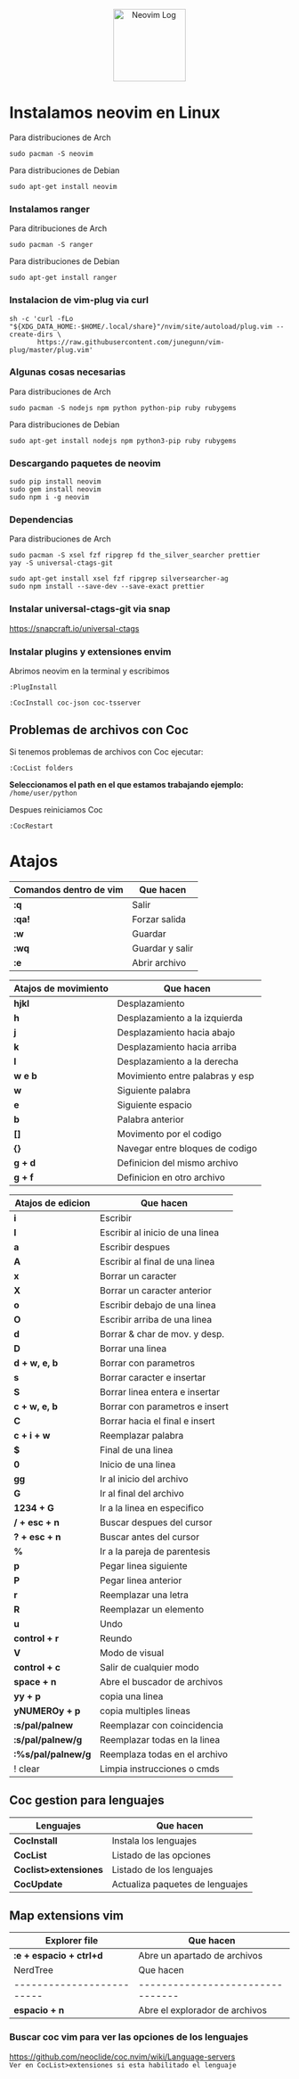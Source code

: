 <p align="center">
  <a href="https://neovim.io/">
    <img alt="Neovim Log" src="https://upload.wikimedia.org/wikipedia/commons/4/4f/Neovim-logo.svg" height="130" />
  </a>
</p>
       
              
# Instalamos neovim en Linux

Para distribuciones de Arch
```
sudo pacman -S neovim
```

Para distribuciones de Debian
```
sudo apt-get install neovim
```

### Instalamos ranger

Para ditribuciones de Arch
```
sudo pacman -S ranger
```
Para distribuciones de Debian
```
sudo apt-get install ranger
```

### Instalacion de vim-plug via curl

```
sh -c 'curl -fLo "${XDG_DATA_HOME:-$HOME/.local/share}"/nvim/site/autoload/plug.vim --create-dirs \
       https://raw.githubusercontent.com/junegunn/vim-plug/master/plug.vim'
```

### Algunas cosas necesarias

Para distribuciones de Arch
```
sudo pacman -S nodejs npm python python-pip ruby rubygems
```
Para distribuciones de Debian
```
sudo apt-get install nodejs npm python3-pip ruby rubygems
```

### Descargando paquetes de neovim

```
sudo pip install neovim
sudo gem install neovim
sudo npm i -g neovim
```

### Dependencias 

Para distribuciones de Arch
``` 
sudo pacman -S xsel fzf ripgrep fd the_silver_searcher prettier 
yay -S universal-ctags-git 
``` 
```
sudo apt-get install xsel fzf ripgrep silversearcher-ag
sudo npm install --save-dev --save-exact prettier
```
### Instalar universal-ctags-git via snap
https://snapcraft.io/universal-ctags

### Instalar plugins y extensiones envim
Abrimos neovim en la terminal y escribimos
```
:PlugInstall
```
```
:CocInstall coc-json coc-tsserver
```

## Problemas de archivos con Coc
Si tenemos problemas de archivos con Coc ejecutar:
```
:CocList folders
```
**Seleccionamos el path en el que estamos trabajando ejemplo:** `/home/user/python`

Despues reiniciamos Coc
```
:CocRestart
```


# Atajos

| Comandos dentro de vim  | Que hacen                      | 
|-------------------------|--------------------------------|
|**:q**                   | Salir                          |
|**:qa!**                 | Forzar salida                  |
|**:w**                   | Guardar                        |
|**:wq**                  | Guardar y salir                |
|**:e**                   | Abrir archivo                  |

| Atajos de movimiento    | Que hacen                      | 
|-------------------------|--------------------------------|
|**hjkl**               	| Desplazamiento                 |
|**h**                    | Desplazamiento a la izquierda  |
|**j**                    | Desplazamiento hacia abajo     |
|**k**                    | Desplazamiento hacia arriba    |
|**l**                    | Desplazamiento a la derecha    |
|**w e b**                | Movimiento entre palabras y esp|
|**w**                    | Siguiente palabra              |
|**e**                    | Siguiente espacio              |
|**b**                    | Palabra anterior               |
|**[]**                   | Movimento por el codigo        |
|**{}**                   | Navegar entre bloques de codigo|
|**g + d**                | Definicion del mismo archivo   |
|**g + f**                | Definicion en otro archivo     |

| Atajos de edicion       | Que hacen                      |
|-------------------------|--------------------------------|
|**i**                    | Escribir                       |
|**I**                  	| Escribir al inicio de una linea|
|**a**                    | Escribir despues               |
|**A**                    | Escribir al final de una linea |
|**x**                  	| Borrar un caracter             |
|**X**                  	| Borrar un caracter anterior    |
|**o**                  	| Escribir debajo de una linea   |
|**O**                    | Escribir arriba de una linea   |
|**d**                  	| Borrar & char de mov. y desp.  |
|**D**                  	| Borrar una linea               |
|**d + w, e, b**          | Borrar con parametros          |
|**s**                    | Borrar caracter e insertar     |
|**S**                    | Borrar linea entera e insertar |
|**c + w, e, b**          | Borrar con parametros e insert |
|**C**                    | Borrar hacia el final e insert |
|**c + i + w**            | Reemplazar palabra             |
|**$**                  	| Final de una linea             |
|**0**                  	| Inicio de una linea            |
|**gg**                   | Ir al inicio del archivo       |
|**G**                    | Ir al final del archivo        |
|**1234 + G**             | Ir a la linea en especifico    |
|**/ + esc + n**          | Buscar despues del cursor      |
|**? + esc + n**          | Buscar antes del cursor        |
|**%**                    | Ir a la pareja de parentesis   |
|**p**                    | Pegar linea siguiente          |
|**P**                  	| Pegar linea anterior           |
|**r**                    | Reemplazar una letra           |
|**R**                    | Reemplazar un elemento         |
|**u**                    | Undo                           |
|**control + r**          | Reundo                         |
|**V**                    | Modo de visual                 |
|**control + c**          | Salir de cualquier modo        |
|**space + n**            | Abre el buscador de archivos   |
|**yy + p**               | copia una linea                | 
|**yNUMEROy + p**         | copia multiples lineas         |
|**:s/pal/palnew**        | Reemplazar con coincidencia    |
|**:s/pal/palnew/g**      | Reemplazar todas en la linea   |
|**:%s/pal/palnew/g**     | Reemplaza todas en el archivo  |
|! clear                  | Limpia instrucciones o cmds    |
## **Coc gestion para lenguajes**
| Lenguajes               | Que hacen                      |
|-------------------------|--------------------------------|
|**CocInstall**           | Instala los lenguajes          |
|**CocList**              | Listado de las opciones        |
|**Coclist>extensiones**  | Listado de los lenguajes       |
|**CocUpdate**            | Actualiza paquetes de lenguajes|
## **Map extensions vim**
| Explorer file           | Que hacen                      |
|-------------------------|--------------------------------|
|**:e + espacio + ctrl+d**| Abre un apartado de archivos   |
| NerdTree                | Que hacen                      |
|-------------------------|--------------------------------|
|**espacio + n**          | Abre el explorador de archivos |



### Buscar coc vim para ver las opciones de los lenguajes
https://github.com/neoclide/coc.nvim/wiki/Language-servers
</br>
`Ver en CocList>extensiones si esta habilitado el lenguaje`

